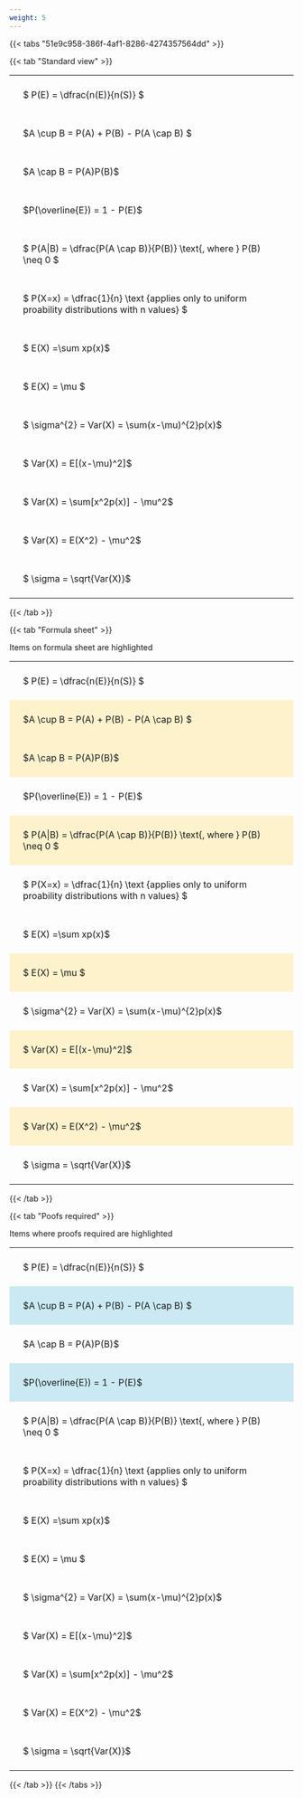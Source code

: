 ```yaml
---
weight: 5
---
```


{{< tabs "51e9c958-386f-4af1-8286-4274357564dd" >}}

{{< tab "Standard view" >}}

<style type="text/css">
#T_008c8 th.col_heading {
  text-align: left;
  font-size: 1em;
}
#T_008c8 td {
  text-align: left;
  font-size: 1em;
  padding: 1.5em;
}
</style>
<table id="T_008c8">
  <thead>
  </thead>
  <tbody>
    <tr>
      <td id="T_008c8_row0_col0" class="data row0 col0" >$ P(E) = \dfrac{n(E)}{n(S)} $</td>
    </tr>
    <tr>
      <td id="T_008c8_row1_col0" class="data row1 col0" >$A \cup B = P(A) + P(B) - P(A \cap B) $</td>
    </tr>
    <tr>
      <td id="T_008c8_row2_col0" class="data row2 col0" >$A \cap B  = P(A)P(B)$</td>
    </tr>
    <tr>
      <td id="T_008c8_row3_col0" class="data row3 col0" >$P(\overline{E}) = 1 - P(E)$</td>
    </tr>
    <tr>
      <td id="T_008c8_row4_col0" class="data row4 col0" >$ P(A|B) = \dfrac{P(A \cap B)}{P(B)} \text{, where } P(B) \neq 0 $</td>
    </tr>
    <tr>
      <td id="T_008c8_row5_col0" class="data row5 col0" >$ P(X=x) =  \dfrac{1}{n} 
\text {applies only to uniform proability distributions with n values} $</td>
    </tr>
    <tr>
      <td id="T_008c8_row6_col0" class="data row6 col0" >$ E(X) =\sum xp(x)$</td>
    </tr>
    <tr>
      <td id="T_008c8_row7_col0" class="data row7 col0" >$ E(X) = \mu $</td>
    </tr>
    <tr>
      <td id="T_008c8_row8_col0" class="data row8 col0" >$ \sigma^{2} = Var(X) = \sum(x-\mu)^{2}p(x)$</td>
    </tr>
    <tr>
      <td id="T_008c8_row9_col0" class="data row9 col0" >$ Var(X) = E[(x-\mu)^2]$</td>
    </tr>
    <tr>
      <td id="T_008c8_row10_col0" class="data row10 col0" >$ Var(X) = \sum[x^2p(x)] - \mu^2$</td>
    </tr>
    <tr>
      <td id="T_008c8_row11_col0" class="data row11 col0" >$ Var(X) = E(X^2) - \mu^2$</td>
    </tr>
    <tr>
      <td id="T_008c8_row12_col0" class="data row12 col0" >$ \sigma = \sqrt{Var(X)}$</td>
    </tr>
  </tbody>
</table>
{{< /tab >}}

{{< tab "Formula sheet" >}}

Items on formula sheet are highlighted 
<br>
<style type="text/css">
#T_f0b20 th.col_heading {
  text-align: left;
  font-size: 1em;
}
#T_f0b20 td {
  text-align: left;
  font-size: 1em;
  padding: 1.5em;
}
#T_f0b20_row0_col0, #T_f0b20_row3_col0, #T_f0b20_row5_col0, #T_f0b20_row6_col0, #T_f0b20_row8_col0, #T_f0b20_row10_col0, #T_f0b20_row12_col0 {
  background-color: rgba(0,0,0,0);
}
#T_f0b20_row1_col0, #T_f0b20_row2_col0, #T_f0b20_row4_col0, #T_f0b20_row7_col0, #T_f0b20_row9_col0, #T_f0b20_row11_col0 {
  background-color: rgba(255,194,10, 0.2);
}
</style>
<table id="T_f0b20">
  <thead>
  </thead>
  <tbody>
    <tr>
      <td id="T_f0b20_row0_col0" class="data row0 col0" >$ P(E) = \dfrac{n(E)}{n(S)} $</td>
    </tr>
    <tr>
      <td id="T_f0b20_row1_col0" class="data row1 col0" >$A \cup B = P(A) + P(B) - P(A \cap B) $</td>
    </tr>
    <tr>
      <td id="T_f0b20_row2_col0" class="data row2 col0" >$A \cap B  = P(A)P(B)$</td>
    </tr>
    <tr>
      <td id="T_f0b20_row3_col0" class="data row3 col0" >$P(\overline{E}) = 1 - P(E)$</td>
    </tr>
    <tr>
      <td id="T_f0b20_row4_col0" class="data row4 col0" >$ P(A|B) = \dfrac{P(A \cap B)}{P(B)} \text{, where } P(B) \neq 0 $</td>
    </tr>
    <tr>
      <td id="T_f0b20_row5_col0" class="data row5 col0" >$ P(X=x) =  \dfrac{1}{n} 
\text {applies only to uniform proability distributions with n values} $</td>
    </tr>
    <tr>
      <td id="T_f0b20_row6_col0" class="data row6 col0" >$ E(X) =\sum xp(x)$</td>
    </tr>
    <tr>
      <td id="T_f0b20_row7_col0" class="data row7 col0" >$ E(X) = \mu $</td>
    </tr>
    <tr>
      <td id="T_f0b20_row8_col0" class="data row8 col0" >$ \sigma^{2} = Var(X) = \sum(x-\mu)^{2}p(x)$</td>
    </tr>
    <tr>
      <td id="T_f0b20_row9_col0" class="data row9 col0" >$ Var(X) = E[(x-\mu)^2]$</td>
    </tr>
    <tr>
      <td id="T_f0b20_row10_col0" class="data row10 col0" >$ Var(X) = \sum[x^2p(x)] - \mu^2$</td>
    </tr>
    <tr>
      <td id="T_f0b20_row11_col0" class="data row11 col0" >$ Var(X) = E(X^2) - \mu^2$</td>
    </tr>
    <tr>
      <td id="T_f0b20_row12_col0" class="data row12 col0" >$ \sigma = \sqrt{Var(X)}$</td>
    </tr>
  </tbody>
</table>
{{< /tab >}}

{{< tab "Poofs required" >}}

Items where proofs required are highlighted 
<br>
<style type="text/css">
#T_e5d45 th.col_heading {
  text-align: left;
  font-size: 1em;
}
#T_e5d45 td {
  text-align: left;
  font-size: 1em;
  padding: 1.5em;
}
#T_e5d45_row0_col0, #T_e5d45_row2_col0, #T_e5d45_row4_col0, #T_e5d45_row5_col0, #T_e5d45_row6_col0, #T_e5d45_row7_col0, #T_e5d45_row8_col0, #T_e5d45_row9_col0, #T_e5d45_row10_col0, #T_e5d45_row11_col0, #T_e5d45_row12_col0 {
  background-color: rgba(0,0,0,0);
}
#T_e5d45_row1_col0, #T_e5d45_row3_col0 {
  background-color: rgba(0,150,200, 0.2);
}
</style>
<table id="T_e5d45">
  <thead>
  </thead>
  <tbody>
    <tr>
      <td id="T_e5d45_row0_col0" class="data row0 col0" >$ P(E) = \dfrac{n(E)}{n(S)} $</td>
    </tr>
    <tr>
      <td id="T_e5d45_row1_col0" class="data row1 col0" >$A \cup B = P(A) + P(B) - P(A \cap B) $</td>
    </tr>
    <tr>
      <td id="T_e5d45_row2_col0" class="data row2 col0" >$A \cap B  = P(A)P(B)$</td>
    </tr>
    <tr>
      <td id="T_e5d45_row3_col0" class="data row3 col0" >$P(\overline{E}) = 1 - P(E)$</td>
    </tr>
    <tr>
      <td id="T_e5d45_row4_col0" class="data row4 col0" >$ P(A|B) = \dfrac{P(A \cap B)}{P(B)} \text{, where } P(B) \neq 0 $</td>
    </tr>
    <tr>
      <td id="T_e5d45_row5_col0" class="data row5 col0" >$ P(X=x) =  \dfrac{1}{n} 
\text {applies only to uniform proability distributions with n values} $</td>
    </tr>
    <tr>
      <td id="T_e5d45_row6_col0" class="data row6 col0" >$ E(X) =\sum xp(x)$</td>
    </tr>
    <tr>
      <td id="T_e5d45_row7_col0" class="data row7 col0" >$ E(X) = \mu $</td>
    </tr>
    <tr>
      <td id="T_e5d45_row8_col0" class="data row8 col0" >$ \sigma^{2} = Var(X) = \sum(x-\mu)^{2}p(x)$</td>
    </tr>
    <tr>
      <td id="T_e5d45_row9_col0" class="data row9 col0" >$ Var(X) = E[(x-\mu)^2]$</td>
    </tr>
    <tr>
      <td id="T_e5d45_row10_col0" class="data row10 col0" >$ Var(X) = \sum[x^2p(x)] - \mu^2$</td>
    </tr>
    <tr>
      <td id="T_e5d45_row11_col0" class="data row11 col0" >$ Var(X) = E(X^2) - \mu^2$</td>
    </tr>
    <tr>
      <td id="T_e5d45_row12_col0" class="data row12 col0" >$ \sigma = \sqrt{Var(X)}$</td>
    </tr>
  </tbody>
</table>
{{< /tab >}}
{{< /tabs >}}